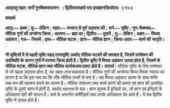 **आद्यस्तु महत: सर्गो गुणवैषश्यमात्मन: ।** **द्वितीयस्त्वहमो यत्र द्रव्यज्ञानक्रियोदय: ॥ १५॥** 

**शब्दार्थ** 

**आद्य:—** **प्रथम** **; तु—** **लेकिन** **; महत:—** **भगवान् से पूर्ण उद्भास की** **; सर्ग:—** **सृष्टि** **; गुण-वैषश्यम्—** **भौतिक गुणों की अन्योन्य** **क्रिया** **; आत्मन:—** **ब्रह्म का** **; द्वितीय:—** **दूसरी** **; तु—** **लेकिन** **; अहम:—** **मिथ्या अहंकार** **; यत्र—** **जिसमें** **; द्रव्य—** **भौतिक घटक** **;** **ज्ञान—** **भौतिक ज्ञान** **; क्रिया-उदय:—** **कार्य की जागृति।** **.** 

**नौ सृष्टियों में से पहली सृष्टि महत् तत्त्वसृष्टि अर्थात् भौतिक घटकों की समग्रता है, जिसमें** **परमेश्वर की उपस्थिति के कारण गुणों में परस्पर क्रिया होती है। द्वितीय सृष्टि में मिथ्या अहंकार** **उत्पन्न होता है, जिसमें से भौतिक घटक, भौतिक ज्ञान तथा भौतिक कार्यकलाप प्रकट होते हैं।** **तात्पर्य :** भौतिक सृष्टि के लिए परमेश्वर से जो पहला उद्भास होता है, वह *महत्-तत्त्व* कहलाता है। भौतिक गुणों की अन्योन्य क्रिया मिथ्या स्वरूप का कारण है या कि इस भाव का कि जीव भौतिक तत्त्वों से बना है। यह मिथ्या अहंकार आत्मा के साथ शरीर तथा मन की पहचान करने का कारण है। भौतिक संसाधन तथा कार्य करने की क्षमता एवं ज्ञान की उत्पति्त सृष्टि के दूसरे चरण में होती है, अर्थात् *महत्तत्त्व* के बाद। ज्ञान सूचक है इन्द्रियों का, जो ज्ञान एवं इन्द्रियों के अधिष्ठाता देवों की साधन हैं। कर्म के अन्तर्गत कर्मेन्द्रियाँ तथा उनके अधिष्ठाता देव आते हैं। ये सब द्वितीय सृष्टि में उत्पन्न होते हैं।  